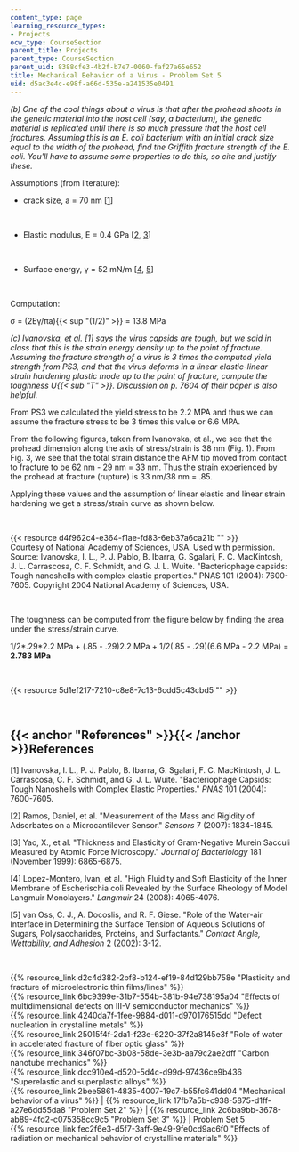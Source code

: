 ```yaml
---
content_type: page
learning_resource_types:
- Projects
ocw_type: CourseSection
parent_title: Projects
parent_type: CourseSection
parent_uid: 8388cfe3-4b2f-b7e7-0060-faf27a65e652
title: Mechanical Behavior of a Virus - Problem Set 5
uid: d5ac3e4c-e98f-a66d-535e-a241535e0491
---
```


_(b) One of the cool things about a virus is that after the prohead shoots in the genetic material into the host cell (say, a bacterium), the genetic material is replicated until there is so much pressure that the host cell fractures. Assuming this is an E. coli bacterium with an initial crack size equal to the width of the prohead, find the Griffith fracture strength of the E. coli. You'll have to assume some properties to do this, so cite and justify these._

Assumptions (from literature):

*   crack size, a = 70 nm \[[1](#References)\]  
      
     
*   Elastic modulus, E = 0.4 GPa \[[2](#References), [3](#References)\]  
      
     
*   Surface energy, γ = 52 mN/m \[[4](#References), [5](#References)\]  
      
     

Computation:

σ = (2Eγ/πa){{< sup "(1/2)" >}} = 13.8 MPa

_(c) Ivanovska, et al. \[[1](#References)\] says the virus capsids are tough, but we said in class that this is the strain energy density up to the point of fracture. Assuming the fracture strength of a virus is 3 times the computed yield strength from PS3, and that the virus deforms in a linear elastic-linear strain hardening plastic mode up to the point of fracture, compute the toughness U{{< sub "T" >}}. Discussion on p. 7604 of their paper is also helpful._

From PS3 we calculated the yield stress to be 2.2 MPA and thus we can assume the fracture stress to be 3 times this value or 6.6 MPA.

From the following figures, taken from Ivanovska, et al., we see that the prohead dimension along the axis of stress/strain is 38 nm (Fig. 1). From Fig. 3, we see that the total strain distance the AFM tip moved from contact to fracture to be 62 nm - 29 nm = 33 nm. Thus the strain experienced by the prohead at fracture (rupture) is 33 nm/38 nm = .85.

Applying these values and the assumption of linear elastic and linear strain hardening we get a stress/strain curve as shown below.

  
 

{{< resource d4f962c4-e364-f1ae-fd83-6eb37a6ca21b "" >}}  
Courtesy of National Academy of Sciences, USA. Used with permission.  
Source: Ivanovska, I. L., P. J. Pablo, B. Ibarra, G. Sgalari, F. C. MacKintosh, J. L. Carrascosa, C. F. Schmidt, and G. J. L. Wuite. "Bacteriophage capsids: Tough nanoshells with complex elastic properties." PNAS 101 (2004): 7600-7605. Copyright 2004 National Academy of Sciences, USA.

  
 

The toughness can be computed from the figure below by finding the area under the stress/strain curve.

1/2\*.29\*2.2 MPa + (.85 - .29)2.2 MPa + 1/2(.85 - .29)(6.6 MPa - 2.2 MPa) = **2.783 MPa**

  
 

{{< resource 5d1ef217-7210-c8e8-7c13-6cdd5c43cbd5 "" >}}

  
 

{{< anchor "References" >}}{{< /anchor >}}References
----------------------------------------------------

\[1\] Ivanovska, I. L., P. J. Pablo, B. Ibarra, G. Sgalari, F. C. MacKintosh, J. L. Carrascosa, C. F. Schmidt, and G. J. L. Wuite. "Bacteriophage Capsids: Tough Nanoshells with Complex Elastic Properties." _PNAS_ 101 (2004): 7600-7605.

\[2\] Ramos, Daniel, et al. "Measurement of the Mass and Rigidity of Adsorbates on a Microcantilever Sensor." _Sensors_ 7 (2007): 1834-1845.

\[3\] Yao, X., et al. "Thickness and Elasticity of Gram-Negative Murein Sacculi Measured by Atomic Force Microscopy." _Journal of Bacteriology_ 181 (November 1999): 6865-6875.

\[4\] Lopez-Montero, Ivan, et al. "High Fluidity and Soft Elasticity of the Inner Membrane of Escherischia coli Revealed by the Surface Rheology of Model Langmuir Monolayers." _Langmuir_ 24 (2008): 4065-4076.

\[5\] van Oss, C. J., A. Docoslis, and R. F. Giese. "Role of the Water-air Interface in Determining the Surface Tension of Aqueous Solutions of Sugars, Polysaccharides, Proteins, and Surfactants." _Contact Angle, Wettability, and Adhesion_ 2 (2002): 3-12.

  
  
 

{{% resource_link d2c4d382-2bf8-b124-ef19-84d129bb758e "Plasticity and fracture of microelectronic thin films/lines" %}}  
{{% resource_link 6bc9399e-31b7-554b-381b-94e738195a04 "Effects of multidimensional defects on III-V semiconductor mechanics" %}}  
{{% resource_link 4240da7f-1fee-9884-d011-d970176515dd "Defect nucleation in crystalline metals" %}}  
{{% resource_link 25015f4f-2da1-f23e-6220-37f2a8145e3f "Role of water in accelerated fracture of fiber optic glass" %}}  
{{% resource_link 346f07bc-3b08-58de-3e3b-aa79c2ae2dff "Carbon nanotube mechanics" %}}  
{{% resource_link dcc910e4-d520-5d4c-d99d-97436ce9b436 "Superelastic and superplastic alloys" %}}  
{{% resource_link 2bee5861-4835-4007-19c7-b55fc641dd04 "Mechanical behavior of a virus" %}} | {{% resource_link 17fb7a5b-c938-5875-d1ff-a27e6dd55da8 "Problem Set 2" %}} | {{% resource_link 2c6ba9bb-3678-ab89-4fd2-c075358cc9c5 "Problem Set 3" %}} | Problem Set 5  
{{% resource_link fec2f6e3-d5f7-3aff-9e49-9fe0cd9ac6f0 "Effects of radiation on mechanical behavior of crystalline materials" %}}
